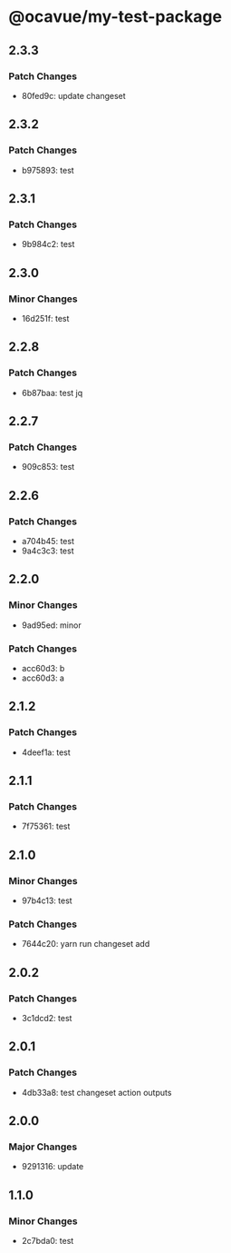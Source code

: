 # @ocavue/my-test-package

## 2.3.3

### Patch Changes

- 80fed9c: update changeset

## 2.3.2

### Patch Changes

- b975893: test

## 2.3.1

### Patch Changes

- 9b984c2: test

## 2.3.0

### Minor Changes

- 16d251f: test

## 2.2.8

### Patch Changes

- 6b87baa: test jq

## 2.2.7

### Patch Changes

- 909c853: test

## 2.2.6

### Patch Changes

- a704b45: test
- 9a4c3c3: test

## 2.2.0

### Minor Changes

- 9ad95ed: minor

### Patch Changes

- acc60d3: b
- acc60d3: a

## 2.1.2

### Patch Changes

- 4deef1a: test

## 2.1.1

### Patch Changes

- 7f75361: test

## 2.1.0

### Minor Changes

- 97b4c13: test

### Patch Changes

- 7644c20: yarn run changeset add

## 2.0.2

### Patch Changes

- 3c1dcd2: test

## 2.0.1

### Patch Changes

- 4db33a8: test changeset action outputs

## 2.0.0

### Major Changes

- 9291316: update

## 1.1.0

### Minor Changes

- 2c7bda0: test
